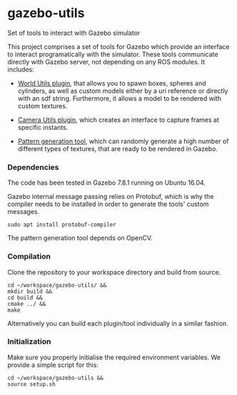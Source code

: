 # gazebo-utils
Set of tools to interact with Gazebo simulator

This project comprises a set of tools for Gazebo which provide an interface to interact
programatically with the simulator.
These tools communicate directly with Gazebo server, not depending on any ROS modules.
It includes:

- [World Utils plugin], that allows you to spawn boxes, spheres and cylinders, as well as custom models either by
a uri reference or directly with an sdf string. Furthermore, it allows a model to be rendered with custom textures.

- [Camera Utils plugin], which creates an interface to capture frames at specific instants.

- [Pattern generation tool], which can randomly generate a high number of different types of textures,
that are ready to be rendered in Gazebo.

### Dependencies

The code has been tested in Gazebo 7.8.1 running on Ubuntu 16.04.

Gazebo internal message passing relies on Protobuf, which is why the compiler needs to be installed in order
to generate the tools' custom messages.

```
sudo apt install protobuf-compiler
```

The pattern generation tool depends on OpenCV.

### Compilation

Clone the repository to your workspace directory and build from source.

```
cd ~/workspace/gazebo-utils/ &&
mkdir build &&
cd build &&
cmake ../ &&
make
```

Alternatively you can build each plugin/tool individually in a similar fashion.

### Initialization

Make sure you properly initialise the required environment variables.
We provide a simple script for this:

```
cd ~/workspace/gazebo-utils &&
source setup.sh
```


[World Utils plugin]: world_utils
[Camera Utils plugin]: camera_utils
[Pattern generation tool]: pattern_generation